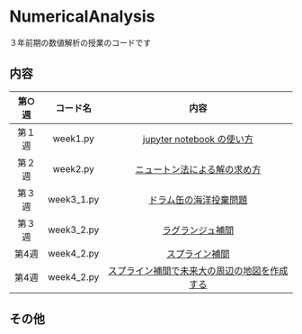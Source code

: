 # NumericalAnalysis
３年前期の数値解析の授業のコードです

## 内容
|第○週|コード名|内容|
|:--:|:--:|:--:|
|第１週|week1.py|[jupyter notebook の使い方](https://github.com/ryusuke920/NumericalAnalysis/blob/main/Assignment/week1.py)|
|第２週|week2.py|[ニュートン法による解の求め方](https://github.com/ryusuke920/NumericalAnalysis/blob/main/Assignment/week2.py)|
|第３週|week3_1.py|[ドラム缶の海洋投棄問題](https://github.com/ryusuke920/NumericalAnalysis/blob/main/Assignment/week3_1.py)|
|第３週|week3_2.py|[ラグランジュ補間](https://github.com/ryusuke920/NumericalAnalysis/blob/main/Assignment/week3_2.py)|
|第4週|week4_2.py|[スプライン補間](https://github.com/ryusuke920/NumericalAnalysis/blob/main/Assignment/week4_1.py)|
|第4週|week4_2.py|[スプライン補間で未来大の周辺の地図を作成する](https://github.com/ryusuke920/NumericalAnalysis/blob/main/Assignment/week4_2.py)|
## その他
